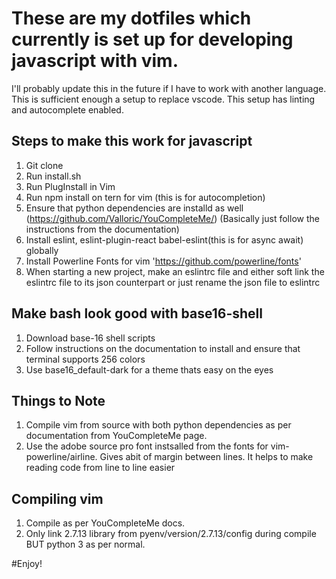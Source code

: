 # These are my dotfiles which currently is set up for developing javascript with vim.

I'll probably update this in the future if I have to work with another language. This is sufficient enough a setup to replace vscode. This setup has linting and autocomplete enabled.

## Steps to make this work for javascript

1. Git clone
2. Run install.sh
2. Run PlugInstall in Vim
3. Run npm install on tern for vim (this is for autocompletion)
4. Ensure that python dependencies are installd as well (https://github.com/Valloric/YouCompleteMe/) (Basically just follow the instructions from the documentation)
5. Install eslint, eslint-plugin-react babel-eslint(this is for async await) globally
6. Install Powerline Fonts for vim 'https://github.com/powerline/fonts'
7. When starting a new project, make an eslintrc file and either soft link the eslintrc file to its json counterpart or just rename the json file to eslintrc


## Make bash look good with base16-shell
1. Download base-16 shell scripts
2. Follow instructions on the documentation to install and ensure that terminal supports 256 colors
3. Use base16_default-dark for a theme thats easy on the eyes

## Things to Note
1. Compile vim from source with both python dependencies as per documentation from YouCompleteMe page.
2. Use the adobe source pro font instsalled from the fonts for vim-powerline/airline. Gives abit of margin between lines. It helps to make reading code from line to line easier

## Compiling vim
1. Compile as per YouCompleteMe docs.
2. Only link 2.7.13 library from pyenv/version/2.7.13/config during compile BUT python 3 as per normal.

#Enjoy!
